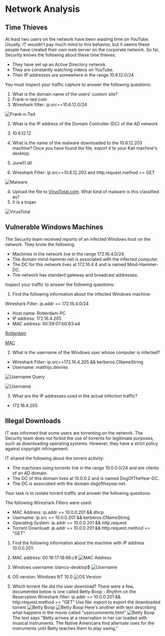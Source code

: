 # Network Analysis

## Time Thieves

At least two users on the network have been wasting time on YouTube. Usually, IT wouldn&#39;t pay much mind to this behavior, but it seems these people have created their own web server on the corporate network. So far, Security knows the following about these time thieves:

- They have set up an Active Directory network.
- They are constantly watching videos on YouTube.
- Their IP addresses are somewhere in the range 10.6.12.0/24.

You must inspect your traffic capture to answer the following questions:

1. What is the domain name of the users&#39; custom site?
  1. Frank-n-ted.com
  2. Wireshark filter: ip.src==10.6.12.0/24

![Frank-n-Ted](Network%20Screenshots/frank-n-ted.com.png)

2. What is the IP address of the Domain Controller (DC) of the AD network
  1. 10.6.12.12

3. What is the name of the malware downloaded to the 10.6.12.203 machine? Once you have found the file, export it to your Kali machine&#39;s desktop.
  1. June11.dll
  2. Wireshark Filter: ip.src==10.6.12.203 and http.request.method == GET

![Malware](Network%20Screenshots/malware.png)

4. Upload the file to [VirusTotal.com](https://www.virustotal.com/gui/). What kind of malware is this classified as?
  1. It is a trojan

![VirusTotal](Network%20Screenshots/virus_total.png)

####


####


####


## Vulnerable Windows Machines

The Security team received reports of an infected Windows host on the network. They know the following:

- Machines in the network live in the range 172.16.4.0/24.
- The domain mind-hammer.net is associated with the infected computer.
- The DC for this network lives at 172.16.4.4 and is named Mind-Hammer-DC.
- The network has standard gateway and broadcast addresses.

Inspect your traffic to answer the following questions:

1. Find the following information about the infected Windows machine:

Wireshark Filter: ip.addr == 172.16.4.0/24

- Host name: Rotterdam-PC
- IP address: 172.16.4.205
- MAC address: 00:59:07:b0:63:a4

[Rotterdam](Network%20Screenshots/Rotterdam_PC.png)

[MAC](Network%20Screenshots/rotterdam_pc_MAC.png)

2. What is the username of the Windows user whose computer is infected?
  - Wireshark Filter: ip.src==172.16.4.205 &amp;&amp; kerberos.CNameString
  - Username: matthijs.devries

![Username Query](Network%20Screenshots/wireshark_query_infected_pc.png)

![Username](Network%20Screenshots/username.png)

3. What are the IP addresses used in the actual infection traffic?
  - 172.16.4.205

## Illegal Downloads

IT was informed that some users are torrenting on the network. The Security team does not forbid the use of torrents for legitimate purposes, such as downloading operating systems. However, they have a strict policy against copyright infringement.

IT shared the following about the torrent activity:

- The machines using torrents live in the range 10.0.0.0/24 and are clients of an AD domain.
- The DC of this domain lives at 10.0.0.2 and is named DogOfTheYear-DC.
- The DC is associated with the domain dogoftheyear.net.

Your task is to isolate torrent traffic and answer the following questions:

The following Wireshark Filters were used:

- MAC Address: ip.addr == 10.0.0.201 &amp;&amp; dhcp
- Username: ip.src == 10.0.0.201 &amp;&amp; kerberos.CNameString
- Operating System: ip.addr == 10.0.0.201 &amp;&amp; http.request
- Torrent Download: ip.addr == 10.0.0.201 &amp;&amp; http.request.method == &quot;GET&quot;

1. Find the following information about the machine with IP address 10.0.0.201:
  1. MAC address: 00:16:17:18:66:c8
   ![MAC Address](Network%20Screenshots/illegal_downloads_MAC_address.png)
  2. Windows username: blanco-desktop$
   ![Username](Network%20Screenshots/illegal_downloads_username.png)
  3. OS version: Windows NT 10.0
   ![OS Version](Network%20Screenshots/illegal_downloads_OS_version.png)

1. Which torrent file did the user download?
     There were a few, documented below is one called Betty Boop - Rhythm on the Reservation
    Wireshark filter: ip.addr == 10.0.0.201 &amp;&amp; http.request.method == &quot;GET&quot;
    Use file: export to export the downloaded torrent
     ![Betty Boop](Network%20Screenshots/illegal_downloads_betty.png)
     ![Betty Boop](Network%20Screenshots/illegal_downloads_betty_boop.png)
     Here&#39;s another with text describing what happens in the movie called &quot;usercomments.html&quot;
     ![Betty Boop](Network%20Screenshots/illegal_downloads_user_comments.png)
     The text says &quot;Betty arrives at a reservation in her car loaded with musical instruments. The Native Americans find alternate uses for the instruments until Betty teaches them to play swing.&quot;
